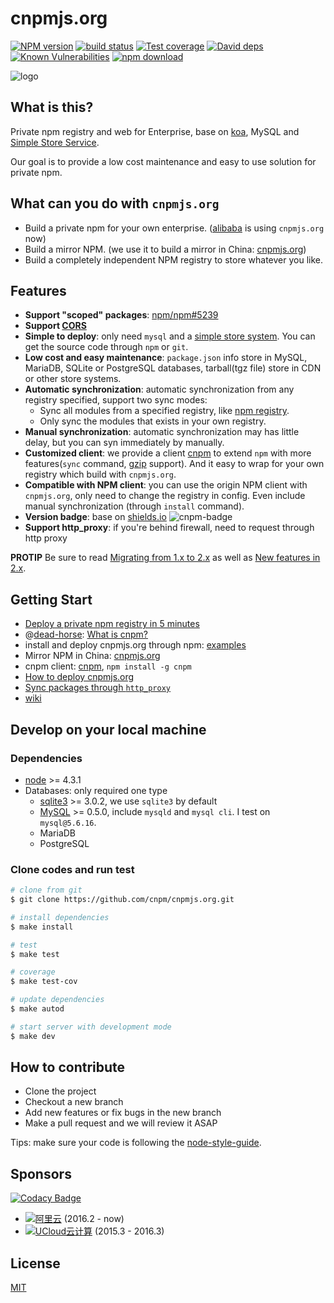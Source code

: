 cnpmjs.org
=======

[![NPM version][npm-image]][npm-url]
[![build status][travis-image]][travis-url]
[![Test coverage][codecov-image]][codecov-url]
[![David deps][david-image]][david-url]
[![Known Vulnerabilities][snyk-image]][snyk-url]
[![npm download][download-image]][download-url]

[npm-image]: http://cnpmjs.org/badge/v/cnpmjs.org.svg?style=flat-square
[npm-url]: http://cnpmjs.org/package/cnpmjs.org
[travis-image]: https://img.shields.io/travis/cnpm/cnpmjs.org.svg?style=flat-square
[travis-url]: https://travis-ci.org/cnpm/cnpmjs.org
[codecov-image]: https://codecov.io/gh/cnpm/cnpmjs.org/branch/master/graph/badge.svg
[codecov-url]: https://codecov.io/gh/cnpm/cnpmjs.org
[david-image]: https://img.shields.io/david/cnpm/cnpmjs.org.svg?style=flat-square
[david-url]: https://david-dm.org/cnpm/cnpmjs.org
[snyk-image]: https://snyk.io/test/npm/cnpmjs.org/badge.svg?style=flat-square
[snyk-url]: https://snyk.io/test/npm/cnpmjs.org
[download-image]: https://img.shields.io/npm/dm/cnpmjs.org.svg?style=flat-square
[download-url]: https://npmjs.org/package/cnpmjs.org

![logo](https://raw.github.com/cnpm/cnpmjs.org/master/logo.png)

## What is this?

Private npm registry and web for Enterprise, base on [koa](http://koajs.com/),
MySQL and [Simple Store Service](https://github.com/cnpm/cnpmjs.org/wiki/NFS-Guide).

Our goal is to provide a low cost maintenance and easy to use solution for private npm.

## What can you do with `cnpmjs.org`

* Build a private npm for your own enterprise. ([alibaba](http://www.alibaba.com/) is using `cnpmjs.org` now)
* Build a mirror NPM. (we use it to build a mirror in China: [cnpmjs.org](http://cnpmjs.org/))
* Build a completely independent NPM registry to store whatever you like.

## Features

* **Support "scoped" packages**: [npm/npm#5239](https://github.com/npm/npm/issues/5239)
* **Support [CORS](http://en.wikipedia.org/wiki/Cross-origin_resource_sharing)**
* **Simple to deploy**: only need `mysql` and a [simple store system](https://github.com/cnpm/cnpmjs.org/wiki/NFS-Guide).
You can get the source code through `npm` or `git`.
* **Low cost and easy maintenance**: `package.json` info store in MySQL, MariaDB, SQLite or PostgreSQL databases,
tarball(tgz file) store in CDN or other store systems.
* **Automatic synchronization**: automatic synchronization from any registry specified, support two sync modes:
  - Sync all modules from a specified registry, like [npm registry](http://registry.npmjs.org).
  - Only sync the modules that exists in your own registry.
* **Manual synchronization**: automatic synchronization may has little delay, but you can syn immediately by manually.
* **Customized client**: we provide a client [cnpm](https://github.com/cnpm/cnpm)
to extend `npm` with more features(`sync` command, [gzip](https://github.com/npm/npm-registry-client/pull/40) support).
And it easy to wrap for your own registry which build with `cnpmjs.org`.
* **Compatible with NPM client**: you can use the origin NPM client with `cnpmjs.org`,
only need to change the registry in config. Even include manual synchronization (through `install` command).
* **Version badge**: base on [shields.io](http://shields.io/) ![cnpm-badge](http://cnpmjs.org/badge/v/cnpmjs.org.svg?style=flat-square)
* **Support http_proxy**: if you're behind firewall, need to request through http proxy

**PROTIP** Be sure to read [Migrating from 1.x to 2.x](https://github.com/cnpm/cnpmjs.org/wiki/Migrating-from-1.x-to-2.x)
as well as [New features in 2.x](https://github.com/cnpm/cnpmjs.org/wiki/New-features-in-2.x).

## Getting Start

* [Deploy a private npm registry in 5 minutes](https://github.com/cnpm/cnpmjs.org/wiki/Deploy-a-private-npm-registry-in-5-minutes)
* @[dead-horse](https://github.com/dead-horse): [What is cnpm?](http://deadhorse.me/slides/cnpmjs.html)
* install and deploy cnpmjs.org through npm: [examples](https://github.com/cnpm/custom-cnpm-example)
* Mirror NPM in China: [cnpmjs.org](http://cnpmjs.org)
* cnpm client: [cnpm](https://github.com/cnpm/cnpm), `npm install -g cnpm`
* [How to deploy cnpmjs.org](https://github.com/cnpm/cnpmjs.org/wiki/Deploy)
* [Sync packages through `http_proxy`](https://github.com/cnpm/cnpmjs.org/wiki/Sync-packages-through-http_proxy)
* [wiki](https://github.com/cnpm/cnpmjs.org/wiki)

## Develop on your local machine

### Dependencies

* [node](http://nodejs.org) >= 4.3.1
* Databases: only required one type
  * [sqlite3](https://npm.taobao.org/package/sqlite3) >= 3.0.2, we use `sqlite3` by default
  * [MySQL](http://dev.mysql.com/downloads/) >= 0.5.0, include `mysqld` and `mysql cli`. I test on `mysql@5.6.16`.
  * MariaDB
  * PostgreSQL

### Clone codes and run test

```bash
# clone from git
$ git clone https://github.com/cnpm/cnpmjs.org.git

# install dependencies
$ make install

# test
$ make test

# coverage
$ make test-cov

# update dependencies
$ make autod

# start server with development mode
$ make dev
```

## How to contribute

* Clone the project
* Checkout a new branch
* Add new features or fix bugs in the new branch
* Make a pull request and we will review it ASAP

Tips: make sure your code is following the [node-style-guide](https://github.com/felixge/node-style-guide).

## Sponsors

[![Codacy Badge](https://api.codacy.com/project/badge/Grade/be4dfa38fcb14f64b3da770c1384a928)](https://www.codacy.com/app/HolySynnr/cnpmjs-org?utm_source=github.com&utm_medium=referral&utm_content=HolySynnr/cnpmjs.org&utm_campaign=badger)
- [![阿里云](https://static.aliyun.com/images/www-summerwind/logo.gif)](http://click.aliyun.com/m/4288/) (2016.2 - now)
- [![UCloud云计算](https://www.ucloud.cn/static/style/images/about/logo.png)](http://www.ucloud.cn?sem=sdk-CNPMJS) (2015.3 - 2016.3)

## License

[MIT](LICENSE.txt)
